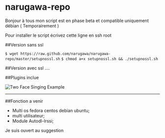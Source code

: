 narugawa-repo
=============

Bonjour à tous mon script est en phase beta et compatible uniquement débian ( Temporairement )


Pour installer le script écrivez cette ligne en ssh root 

##Version sans ssl

`$ wget https://raw.github.com/narugawa/narugawa-repo/master/setupnossl.sh` 
`$ chmod a+x setupnossl.sh && ./setupnossl.sh`

##Version avec ssl
....

##Plugins inclue


![Two Face Singing Example](http://img15.hostingpics.net/pics/239389Capture.jpg)

--------

##Fonction a venir 

* Multi os fedora centos debian ubuntu;
* multi utilisateur;
* Module Autodl-Irssi;

Je suis ouvert au suggestion

